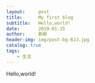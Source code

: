 ```yaml
---
layout:     post
title:      My first blog
subtitle:   Hello,world!
date:       2019-01-15
author:     新新
header-img: img/post-bg-BJJ.jpg
catalog: true
tags:
    - 生活
---
```


Hello,world!
